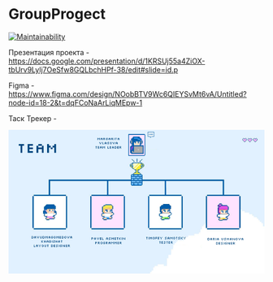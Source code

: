 # GroupProgect
[![Maintainability](https://api.codeclimate.com/v1/badges/6e74acc8eb85e8799200/maintainability)](https://codeclimate.com/github/Marucami/GroupProgect/maintainability)

Презентация проекта - https://docs.google.com/presentation/d/1KRSUj55a4ZiOX-tbUrv9Lylj7OeSfw8GQLbchHPf-38/edit#slide=id.p


Figma - https://www.figma.com/design/NOobBTV9Wc6QIEYSvMt6vA/Untitled?node-id=18-2&t=dqFCoNaArLiqMEpw-1


Таск Трекер - 


![Team](images/team.png)

